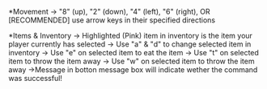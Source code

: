 *Movement
    -> "8" (up), "2" (down), "4" (left), "6" (right), OR [RECOMMENDED] use arrow keys in their specified directions

*Items & Inventory
    -> Highlighted (Pink) item in inventory is the item your player currently has selected
    -> Use "a" & "d" to change selected item in inventory
    -> Use "e" on selected item to eat the item
    -> Use "t" on selected item to throw the item away
    -> Use "w" on selected item to throw the item away
    ->Message in botton message box will indicate wether the command was successful!





